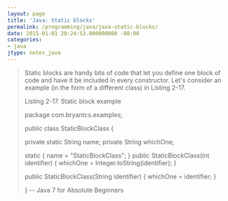 ```yaml
---
layout: page
title: 'Java: Static blocks'
permalink: /programming/java/java-static-blocks/
date: 2015-01-01 20:24:53.000000000 -08:00
categories:
- java
jtype: notes_java
---
```


> Static blocks are handy bits of code that let you define one block of code and have it be included in every constructor. Let's consider an example (in the form of a different class) in Listing 2-17.
>
> Listing 2-17\. Static block example
>
> package com.bryantcs.examples;
>
> public class StaticBlockClass {
>
> private static String name;
>  private String whichOne;
>
> static {
>  name = "StaticBlockClass";
>  }
>  public StaticBlockClass(int identifier) {
>  whichOne = Integer.toString(identifier);
>  }
>
> public StaticBlockClass(String identifier) {
>  whichOne = identifier;
>  }
>
> }
>  -- Java 7 for Absolute Beginners